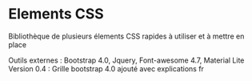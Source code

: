 # Elements CSS

Bibliothèque de plusieurs élements CSS rapides à utiliser et à mettre en place

Outils externes : Bootstrap 4.0, Jquery, Font-awesome 4.7, Material Lite
Version 0.4 : Grille bootstrap 4.0 ajouté avec explications fr

